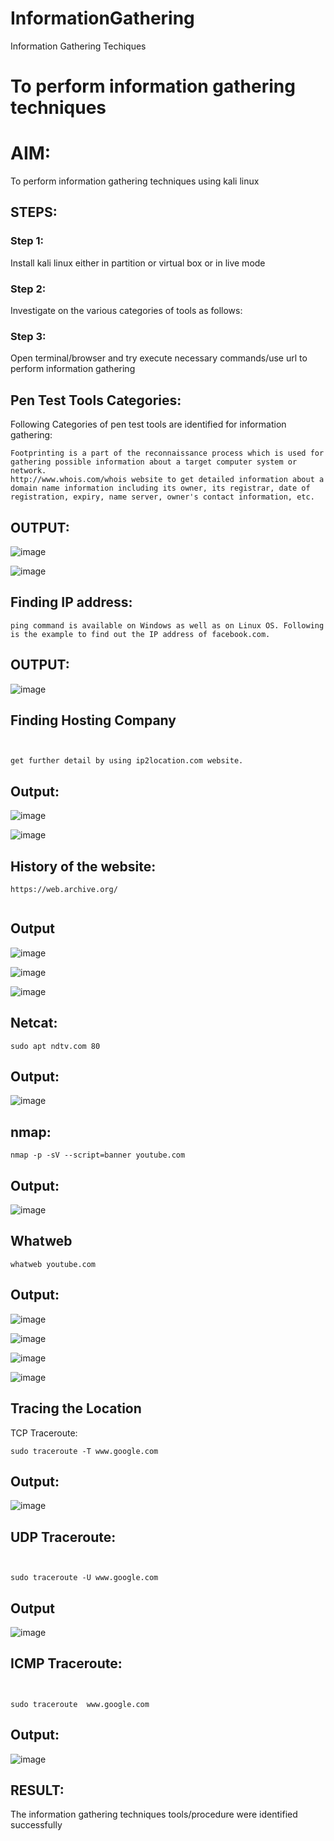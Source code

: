 # InformationGathering
Information Gathering Techiques

# To perform information gathering techniques

# AIM:

To perform information gathering techniques using kali linux 

## STEPS:

### Step 1:

Install kali linux either in partition or virtual box or in live mode

### Step 2:

Investigate on the various categories of tools as follows:

### Step 3:
Open terminal/browser and try execute necessary commands/use url to perform information gathering


## Pen Test Tools Categories:  

Following Categories of pen test tools are identified for information gathering:
```
Footprinting is a part of the reconnaissance process which is used for gathering possible information about a target computer system or network.
http://www.whois.com/whois website to get detailed information about a domain name information including its owner, its registrar, date of registration, expiry, name server, owner's contact information, etc.
```


## OUTPUT:

![image](https://github.com/user-attachments/assets/5aea7a87-35c4-4b25-9cce-c93c16d44338)


![image](https://github.com/user-attachments/assets/4c5a99b2-9585-43e1-8223-b78aa2c09e15)


## Finding IP address:

```
ping command is available on Windows as well as on Linux OS. Following is the example to find out the IP address of facebook.com.

```

## OUTPUT:


![image](https://github.com/user-attachments/assets/fed51f82-5fe2-440e-8195-4746c0592c2c)


## Finding Hosting Company


```


get further detail by using ip2location.com website.

```
## Output:


![image](https://github.com/user-attachments/assets/c1ea8588-a52b-457b-a9c0-f47f13813ade)



![image](https://github.com/user-attachments/assets/12728b2b-7c8a-4b45-a855-a6d8d7e8c92a)


## History of the website:

```
https://web.archive.org/


```


## Output


![image](https://github.com/user-attachments/assets/18b2a85a-410a-4e26-9455-7d53ebcce805)


![image](https://github.com/user-attachments/assets/7e3853cc-1dd0-422e-97e9-8fbbe5d0b1bd)


![image](https://github.com/user-attachments/assets/c570d942-594a-45ec-ada5-4f260c19c489)


## Netcat:

```
sudo apt ndtv.com 80

```

## Output:

![image](https://github.com/user-attachments/assets/c4931f93-6a55-435b-bf9a-86653c61dfa6)


## nmap:

```
nmap -p -sV --script=banner youtube.com

```
## Output:


![image](https://github.com/user-attachments/assets/9567d2c5-1251-4f28-a06d-97cadc667db8)


## Whatweb

```
whatweb youtube.com

```

## Output:


![image](https://github.com/user-attachments/assets/616f61f5-3f18-44d5-ba4e-0e09d6b7fca6)



![image](https://github.com/user-attachments/assets/9c55ef0b-26cd-4748-a447-630c5cd7a8db)


![image](https://github.com/user-attachments/assets/2fdc96ac-ad73-47c7-b947-b6b21fc1a68d)


![image](https://github.com/user-attachments/assets/0c143605-2de8-4271-aa7a-e04741c28686)


## Tracing the Location

TCP Traceroute:

```
sudo traceroute -T www.google.com

```
## Output:

![image](https://github.com/user-attachments/assets/e2952636-ecdf-4073-8238-0e719973d68c)



## UDP Traceroute:

```


sudo traceroute -U www.google.com

```


## Output


![image](https://github.com/user-attachments/assets/11160de8-bd68-46b7-b8f8-11f764d98192)


## ICMP Traceroute:

```


sudo traceroute  www.google.com

```

## Output:



![image](https://github.com/user-attachments/assets/d4b01515-e5d9-47c8-aeb0-37c0c36abf0b)



## RESULT:
The information gathering techniques tools/procedure were  identified successfully
